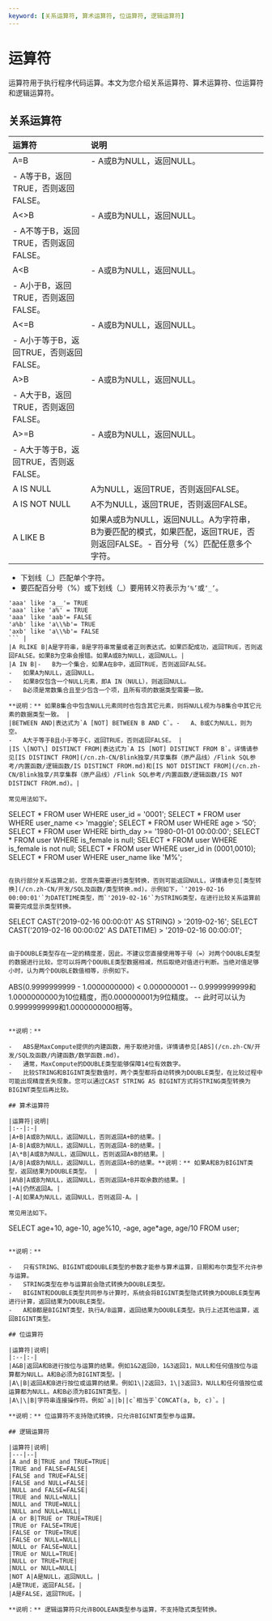 ```yaml
---
keyword: [关系运算符, 算术运算符, 位运算符, 逻辑运算符]
---
```


# 运算符

运算符用于执行程序代码运算。本文为您介绍关系运算符、算术运算符、位运算符和逻辑运算符。

## 关系运算符

|运算符|说明|
|:--|:-|
|A=B|-   A或B为NULL，返回NULL。
-   A等于B，返回TRUE，否则返回FALSE。 |
|A<\>B|-   A或B为NULL，返回NULL。
-   A不等于B，返回TRUE，否则返回FALSE。 |
|A<B|-   A或B为NULL，返回NULL。
-   A小于B，返回TRUE，否则返回FALSE。 |
|A<=B|-   A或B为NULL，返回NULL。
-   A小于等于B，返回TRUE，否则返回FALSE。 |
|A\>B|-   A或B为NULL，返回NULL。
-   A大于B，返回TRUE，否则返回FALSE。 |
|A\>=B|-   A或B为NULL，返回NULL。
-   A大于等于B，返回TRUE，否则返FALSE。 |
|A IS NULL|A为NULL，返回TRUE，否则返回FALSE。|
|A IS NOT NULL|A不为NULL，返回TRUE，否则返回FALSE。|
|A LIKE B|如果A或B为NULL，返回NULL。A为字符串，B为要匹配的模式，如果匹配，返回TRUE，否则返回FALSE。-   百分号（%）匹配任意多个字符。
-   下划线（\_）匹配单个字符。
-   要匹配百分号（%）或下划线（\_）要用转义符表示为`‘%’`或`‘_’`。

```
'aaa' like 'a__'= TRUE 
'aaa' like 'a%' = TRUE
'aaa' like 'aab'= FALSE 
'a%b' like 'a\\%b'= TRUE 
'axb' like 'a\\%b'= FALSE 
``` |
|A RLIKE B|A是字符串，B是字符串常量或者正则表达式。如果匹配成功，返回TRUE，否则返回FALSE。如果B为空串会报错。如果A或B为NULL，返回NULL。|
|A IN B|-   B为一个集合，如果A在B中，返回TRUE，否则返回FALSE。
-   如果A为NULL，返回NULL。
-   如果B仅包含一个NULL元素，即A IN（NULL），则返回NULL。
-   B必须是常数集合且至少包含一个项，且所有项的数据类型需要一致。

**说明：** 如果B集合中包含NULL元素同时也包含其它元素，则将NULL视为与B集合中其它元素的数据类型一致。 |
|BETWEEN AND|表达式为`A [NOT] BETWEEN B AND C`。-   A、B或C为NULL，则为空。
-   A大于等于B且小于等于C，返回TRUE，否则返回FALSE。 |
|IS \[NOT\] DISTINCT FROM|表达式为`A IS [NOT] DISTINCT FROM B`。详情请参见[IS DISTINCT FROM](/cn.zh-CN/Blink独享/共享集群（原产品线）/Flink SQL参考/内置函数/逻辑函数/IS DISTINCT FROM.md)和[IS NOT DISTINCT FROM](/cn.zh-CN/Blink独享/共享集群（原产品线）/Flink SQL参考/内置函数/逻辑函数/IS NOT DISTINCT FROM.md)。|

常见用法如下。

```
SELECT * FROM user WHERE user_id = '0001'; 
SELECT * FROM user WHERE user_name <> 'maggie'; 
SELECT * FROM user WHERE age > ‘50’; 
SELECT * FROM user WHERE birth_day >= '1980-01-01 00:00:00'; 
SELECT * FROM user WHERE is_female is null; 
SELECT * FROM user WHERE is_female is not null; 
SELECT * FROM user WHERE user_id in (0001,0010); 
SELECT * FROM user WHERE user_name like 'M%';
```

在执行部分关系运算之前，您首先需要进行类型转换，否则可能返回NULL，详情请参见[类型转换](/cn.zh-CN/开发/SQL及函数/类型转换.md)。示例如下，`'2019-02-16 00:00:01'`为DATETIME类型，而`'2019-02-16'`为STRING类型，在进行比较关系运算前需要完成显示类型转换。

```
SELECT CAST('2019-02-16 00:00:01' AS STRING) > '2019-02-16';
SELECT CAST('2019-02-16 00:00:02' AS DATETIME) > '2019-02-16 00:00:01';
```

由于DOUBLE类型存在一定的精度差，因此，不建议您直接使用等于号（=）对两个DOUBLE类型的数据进行比较。您可以将两个DOUBLE类型数据相减，然后取绝对值进行判断。当绝对值足够小时，认为两个DOUBLE数值相等，示例如下。

```
ABS(0.9999999999 - 1.0000000000) < 0.000000001
 -- 0.9999999999和1.0000000000为10位精度，而0.000000001为9位精度。
 -- 此时可以认为0.9999999999和1.0000000000相等。
```

**说明：**

-   ABS是MaxCompute提供的内建函数，用于取绝对值，详情请参见[ABS](/cn.zh-CN/开发/SQL及函数/内建函数/数学函数.md)。
-   通常，MaxCompute的DOUBLE类型能够保障14位有效数字。
-   比较STRING和BIGINT类型数值时，两个类型都将自动转换为DOUBLE类型，在比较过程中可能出现精度丢失现象。您可以通过CAST STRING AS BIGINT方式将STRING类型转换为BIGINT类型后再比较。

## 算术运算符

|运算符|说明|
|:--|:-|
|A+B|A或B为NULL，返回NULL，否则返回A+B的结果。|
|A-B|A或B为NULL，返回NULL，否则返回A-B的结果。|
|A\*B|A或B为NULL，返回NULL，否则返回A×B的结果。|
|A/B|A或B为NULL，返回NULL，否则返回A÷B的结果。**说明：** 如果A和B为BIGINT类型，返回结果为DOUBLE类型。 |
|A%B|A或B为NULL，返回NULL，否则返回A÷B并取余数的结果。|
|+A|仍然返回A。|
|-A|如果A为NULL，返回NULL，否则返回-A。|

常见用法如下。

```
SELECT age+10, age-10, age%10, -age, age*age, age/10 FROM user;
```

**说明：**

-   只有STRING、BIGINT或DOUBLE类型的参数才能参与算术运算，日期和布尔类型不允许参与运算。
-   STRING类型在参与运算前会隐式转换为DOUBLE类型。
-   BIGINT和DOUBLE类型共同参与计算时，系统会将BIGINT类型隐式转换为DOUBLE类型再进行计算，返回结果为DOUBLE类型。
-   A和B都是BIGINT类型，执行A/B运算，返回结果为DOUBLE类型。执行上述其他运算，返回BIGINT类型。

## 位运算符

|运算符|说明|
|:--|:-|
|A&B|返回A和B进行按位与运算的结果。例如1&2返回0，1&3返回1，NULL和任何值按位与运算都为NULL。A和B必须为BIGINT类型。|
|A\|B|返回A和B进行按位或运算的结果。例如1\|2返回3，1\|3返回3，NULL和任何值按位或运算都为NULL。A和B必须为BIGINT类型。|
|A\|\|B|字符串连接操作符。例如`a||b||c`相当于`CONCAT(a, b, c)`。|

**说明：** 位运算符不支持隐式转换，只允许BIGINT类型参与运算。

## 逻辑运算符

|运算符|说明|
|---|--|
|A and B|TRUE and TRUE=TRUE|
|TRUE and FALSE=FALSE|
|FALSE and TRUE=FALSE|
|FALSE and NULL=FALSE|
|NULL and FALSE=FALSE|
|TRUE and NULL=NULL|
|NULL and TRUE=NULL|
|NULL and NULL=NULL|
|A or B|TRUE or TRUE=TRUE|
|TRUE or FALSE=TRUE|
|FALSE or TRUE=TRUE|
|FALSE or NULL=NULL|
|NULL or FALSE=NULL|
|TRUE or NULL=TRUE|
|NULL or TRUE=TRUE|
|NULL or NULL=NULL|
|NOT A|A是NULL，返回NULL。|
|A是TRUE，返回FALSE。|
|A是FALSE，返回TRUE。|

**说明：** 逻辑运算符只允许BOOLEAN类型参与运算，不支持隐式类型转换。

